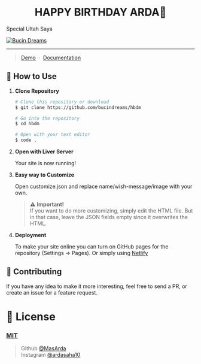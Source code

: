 <h1 align='center'> HAPPY BIRTHDAY ARDA🎉 </h1>
Special Ultah Saya


<a href="https://bucindreams.github.io/"><img src="https://telegra.ph/file/f391e6879a8aaf14c0ed4.jpg" alt="Bucin Dreams" border="0"></a>

___



> [Demo](https://fajaraldev.github.io/happybirthday/) &nbsp;&middot;&nbsp;
> [Documentation](https://www.fajaraldev.com/2021/04/template-membuat-ucapan-happy-birthday.html)

## 🚀 How to Use

1.  **Clone Repository**

    ```bash
    # Clone this repository or download
    $ git clone https://github.com/bucindreams/hbdm

    # Go into the repository
    $ cd hbdm

    # Open with your text editor
    $ code .
    ```
1. **Open with Liver Server**

    Your site is now running!
1. **Easy way to Customize**

    Open customize.json and replace name/wish-message/image with your own.
   > ⚠️ **Important!** <br /> If you want to do more customizing, simply edit the HTML file. But in that case, leave the JSON fields empty since it overwrites the HTML.
1. **Deployment**

    To make your site online you can turn on GitHub pages for the repository (Settings -> Pages). Or simply using [Netlify](https://www.netlify.com/)

## 📝 Contributing

If you have any idea to make it more interesting, feel free to send a PR, or create an issue for a feature request.

# 🤝 License

### [MIT](LICENSE)

> Github [@MasArda](https://github.com/ardaweb) <br>
> Instagram [@ardasaha10](https://bit.ly/ArdaSaha10)
